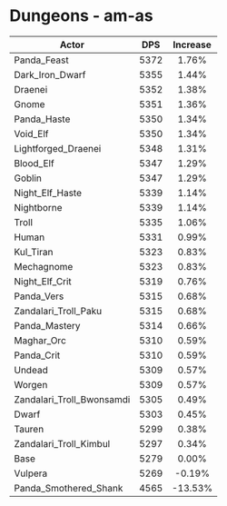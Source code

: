 # Dungeons - am-as
| Actor | DPS | Increase |
|---|:---:|:---:|
|Panda_Feast|5372|1.76%|
|Dark_Iron_Dwarf|5355|1.44%|
|Draenei|5352|1.38%|
|Gnome|5351|1.36%|
|Panda_Haste|5350|1.34%|
|Void_Elf|5350|1.34%|
|Lightforged_Draenei|5348|1.31%|
|Blood_Elf|5347|1.29%|
|Goblin|5347|1.29%|
|Night_Elf_Haste|5339|1.14%|
|Nightborne|5339|1.14%|
|Troll|5335|1.06%|
|Human|5331|0.99%|
|Kul_Tiran|5323|0.83%|
|Mechagnome|5323|0.83%|
|Night_Elf_Crit|5319|0.76%|
|Panda_Vers|5315|0.68%|
|Zandalari_Troll_Paku|5315|0.68%|
|Panda_Mastery|5314|0.66%|
|Maghar_Orc|5310|0.59%|
|Panda_Crit|5310|0.59%|
|Undead|5309|0.57%|
|Worgen|5309|0.57%|
|Zandalari_Troll_Bwonsamdi|5305|0.49%|
|Dwarf|5303|0.45%|
|Tauren|5299|0.38%|
|Zandalari_Troll_Kimbul|5297|0.34%|
|Base|5279|0.00%|
|Vulpera|5269|-0.19%|
|Panda_Smothered_Shank|4565|-13.53%|
